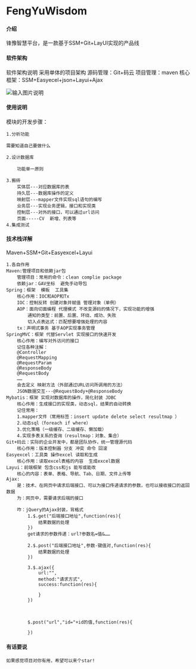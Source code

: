 # FengYuWisdom

#### 介绍
锋豫智慧平台，是一款基于SSM+Git+LayUI实现的产品线

#### 软件架构
软件架构说明
采用单体的项目架构
源码管理：Git+码云
项目管理：maven
核心框架：SSM+Easyecel+json+Layui+Ajax

![输入图片说明](https://images.gitee.com/uploads/images/2021/0622/122816_01bcc3da_555784.png "屏幕截图.png")


#### 使用说明

模块的开发步骤：
	
	1.分析功能
	
	需要知道自己要做什么
		
	2.设计数据库
	
		功能单一原则
		
	3.搬砖
		实体层---对应数据库的表
		持久层---数据库操作的定义
		映射层---mapper文件实现sql语句的编写
		业务层---实现业务逻辑，接口和实现类
		控制层---对外的接口，可以通过url访问
		页面-----CV  新增、列表等
	4.集成测试




#### 技术栈详解

Maven+SSM+Git+Easyexcel+Layui

    1.各自作用
	Maven:管理项目和依赖jar包
		管理项目：常用的命令：clean complie package
		依赖jar：GAV坐标  避免手动导包
	Spring：框架  模板  工具集
		核心作用：IOC和AOP和Tx
		IOC：控制反转 创建对象并赋值 管理对象（单例）
		AOP：面向切面编程 代理模式 不改变源码的情况下，实现功能的增强
			通知的类型：前置、后置、环绕、成功、失败
			切入点表达式：匹配想要增强处理的内容
		tx：声明式事务 基于AOP实现事务管理
	SpringMVC：框架 代替Servlet 实现接口的快速开发
		核心作用：编写对外访问的接口
		记住各种注解：
		@Controller
		@RequestMapping
		@RequestParam
		@ResponseBody
		@RequestBody
		……
		会去定义 映射方法（外部通过URL访问所调用的方法）
		JSON数据交互---@RequestBody+@ResponseBody
	Mybatis：框架 实现对数据库的操作，简化封装 JDBC
		核心作用：生成接口的实现类，动态sql，结果的自动转换
		记住常用：
		1.mapper文件（常用标签：insert update delete select resultmap ）
		2.动态sql（foreach if where）
		3.优化策略（一级缓存、二级缓存、懒加载）
		4.实现多表关系的查询（resultmap：对象、集合）
	Git+码云：实际的企业开发中，都是团队协作，统一管理源代码
		核心作用：版本控制器 分支 冲突 命令 回滚
	Easyexcel：工具类 操作excel 读取和生成
		核心作用：读取excel表格的内容  生成excel数据
	Layui：前端框架 包含css和js 能写或能改
		核心的内容：表单、表格、导航、Tab、日期、文件上传等
	Ajax:
		是：技术、在网页中请求后端接口、可以为接口传递请求的参数，也可以接收接口的返回数据
		为：网页中，需要请求后端的接口
		
		咋：jQuery的Ajax封装，背格式	
			1.$.get("后端接口地址",function(res){
				结果数据的处理
			})
			get请求的参数传递：url?参数名=值&……
			
			2.$.post("后端接口地址",参数-键值对,function(res){
				结果数据的处理
			})
			
			3.$.ajax({
				url:"",
				method:"请求方式",
				success:function(res){
					
				}
			})
			
			
			
			$.post("url","id="+id的值,function(res){
			
			})


#### 有话要说
    如果感觉项目对你有用，希望可以来个star!

